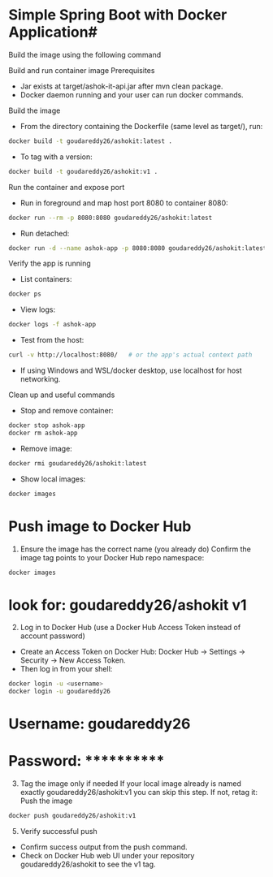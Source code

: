   
# Simple Spring Boot with Docker Application#


Build the image using the following command

Build and run container image
Prerequisites
- Jar exists at target/ashok-it-api.jar after mvn clean package.
- Docker daemon running and your user can run docker commands.

Build the image
- From the directory containing the Dockerfile (same level as target/), run:
 ```bash
docker build -t goudareddy26/ashokit:latest .
```


- To tag with a version:
 ```bash
docker build -t goudareddy26/ashokit:v1 .
```

Run the container and expose port
- Run in foreground and map host port 8080 to container 8080:
 ```bash
docker run --rm -p 8080:8080 goudareddy26/ashokit:latest
```

- Run detached:
 ```bash
docker run -d --name ashok-app -p 8080:8080 goudareddy26/ashokit:latest
```

Verify the app is running

- List containers:
 ```bash
docker ps
```
- View logs:
 ```bash
docker logs -f ashok-app
```

- Test from the host:
 ```bash
curl -v http://localhost:8080/   # or the app's actual context path
```

- If using Windows and WSL/docker desktop, use localhost for host networking.

Clean up and useful commands
- Stop and remove container:
 ```bash
docker stop ashok-app
docker rm ashok-app
```

- Remove image:
 ```bash
docker rmi goudareddy26/ashokit:latest
```

- Show local images:
```bash
docker images
```

# Push image to Docker Hub
1. Ensure the image has the correct name (you already do)
Confirm the image tag points to your Docker Hub repo namespace:
```bash
docker images
```
# look for: goudareddy26/ashokit   v1


2. Log in to Docker Hub (use a Docker Hub Access Token instead of account password)
- Create an Access Token on Docker Hub: Docker Hub → Settings → Security → New Access Token.
- Then log in from your shell:
```bash
docker login -u <username>
docker login -u goudareddy26
```
# Username: goudareddy26
# Password: **********


3. Tag the image only if needed
If your local image already is named exactly goudareddy26/ashokit:v1 you can skip this step. If not, retag it:
Push the image
```bash
docker push goudareddy26/ashokit:v1
```

5. Verify successful push
- Confirm success output from the push command.
- Check on Docker Hub web UI under your repository goudareddy26/ashokit to see the v1 tag.


